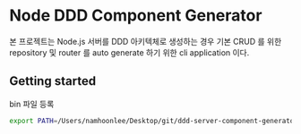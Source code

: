 # Node DDD Component Generator

본 프로젝트는 Node.js 서버를 DDD 아키텍체로 생성하는 경우 기본 CRUD 를 위한 repository 및 router 를 auto generate 하기 위한 cli application 이다.

## Getting started

bin 파일 등록

```sh
export PATH=/Users/namhoonlee/Desktop/git/ddd-server-component-generator-ts/bin:$PATH
```
